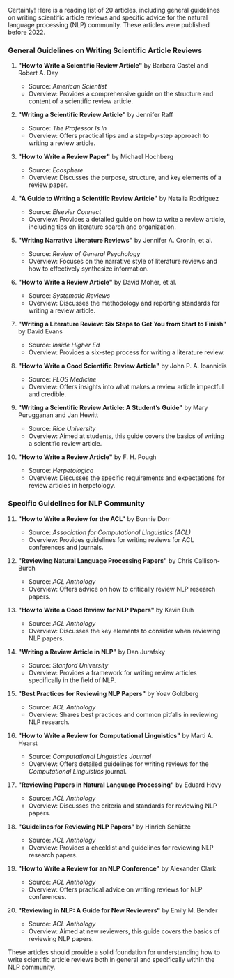 Certainly! Here is a reading list of 20 articles, including general guidelines on writing scientific article reviews and specific advice for the natural language processing (NLP) community. These articles were published before 2022.

### General Guidelines on Writing Scientific Article Reviews

1. **"How to Write a Scientific Review Article"** by Barbara Gastel and Robert A. Day
   - Source: *American Scientist*
   - Overview: Provides a comprehensive guide on the structure and content of a scientific review article.

2. **"Writing a Scientific Review Article"** by Jennifer Raff
   - Source: *The Professor Is In*
   - Overview: Offers practical tips and a step-by-step approach to writing a review article.

3. **"How to Write a Review Paper"** by Michael Hochberg
   - Source: *Ecosphere*
   - Overview: Discusses the purpose, structure, and key elements of a review paper.

4. **"A Guide to Writing a Scientific Review Article"** by Natalia Rodriguez
   - Source: *Elsevier Connect*
   - Overview: Provides a detailed guide on how to write a review article, including tips on literature search and organization.

5. **"Writing Narrative Literature Reviews"** by Jennifer A. Cronin, et al.
   - Source: *Review of General Psychology*
   - Overview: Focuses on the narrative style of literature reviews and how to effectively synthesize information.

6. **"How to Write a Review Article"** by David Moher, et al.
   - Source: *Systematic Reviews*
   - Overview: Discusses the methodology and reporting standards for writing a review article.

7. **"Writing a Literature Review: Six Steps to Get You from Start to Finish"** by David Evans
   - Source: *Inside Higher Ed*
   - Overview: Provides a six-step process for writing a literature review.

8. **"How to Write a Good Scientific Review Article"** by John P. A. Ioannidis
   - Source: *PLOS Medicine*
   - Overview: Offers insights into what makes a review article impactful and credible.

9. **"Writing a Scientific Review Article: A Student’s Guide"** by Mary Purugganan and Jan Hewitt
   - Source: *Rice University*
   - Overview: Aimed at students, this guide covers the basics of writing a scientific review article.

10. **"How to Write a Review Article"** by F. H. Pough
    - Source: *Herpetologica*
    - Overview: Discusses the specific requirements and expectations for review articles in herpetology.

### Specific Guidelines for NLP Community

11. **"How to Write a Review for the ACL"** by Bonnie Dorr
    - Source: *Association for Computational Linguistics (ACL)*
    - Overview: Provides guidelines for writing reviews for ACL conferences and journals.

12. **"Reviewing Natural Language Processing Papers"** by Chris Callison-Burch
    - Source: *ACL Anthology*
    - Overview: Offers advice on how to critically review NLP research papers.

13. **"How to Write a Good Review for NLP Papers"** by Kevin Duh
    - Source: *ACL Anthology*
    - Overview: Discusses the key elements to consider when reviewing NLP papers.

14. **"Writing a Review Article in NLP"** by Dan Jurafsky
    - Source: *Stanford University*
    - Overview: Provides a framework for writing review articles specifically in the field of NLP.

15. **"Best Practices for Reviewing NLP Papers"** by Yoav Goldberg
    - Source: *ACL Anthology*
    - Overview: Shares best practices and common pitfalls in reviewing NLP research.

16. **"How to Write a Review for Computational Linguistics"** by Marti A. Hearst
    - Source: *Computational Linguistics Journal*
    - Overview: Offers detailed guidelines for writing reviews for the *Computational Linguistics* journal.

17. **"Reviewing Papers in Natural Language Processing"** by Eduard Hovy
    - Source: *ACL Anthology*
    - Overview: Discusses the criteria and standards for reviewing NLP papers.

18. **"Guidelines for Reviewing NLP Papers"** by Hinrich Schütze
    - Source: *ACL Anthology*
    - Overview: Provides a checklist and guidelines for reviewing NLP research papers.

19. **"How to Write a Review for an NLP Conference"** by Alexander Clark
    - Source: *ACL Anthology*
    - Overview: Offers practical advice on writing reviews for NLP conferences.

20. **"Reviewing in NLP: A Guide for New Reviewers"** by Emily M. Bender
    - Source: *ACL Anthology*
    - Overview: Aimed at new reviewers, this guide covers the basics of reviewing NLP papers.

These articles should provide a solid foundation for understanding how to write scientific article reviews both in general and specifically within the NLP community.